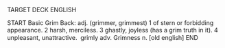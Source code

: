 TARGET DECK
ENGLISH

START
Basic
Grim
Back: adj. (grimmer, grimmest) 1 of stern or forbidding appearance. 2 harsh, merciless. 3 ghastly, joyless (has a grim truth in it). 4 unpleasant, unattractive.  grimly adv. Grimness n. [old english]
END
